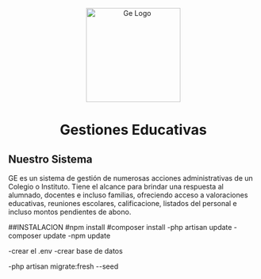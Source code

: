 <p align="center"><a href="#" target="_blank"><img src="https://blogger.googleusercontent.com/img/b/R29vZ2xl/AVvXsEiAUSSIBt7T3l2m_l3heV2vhMZoA_ZNCJx_kRPDdqS3ry_9jigT7FqbDF2SzSWJD2gLPT7Zn6tyB6I5day-yiM3tBOwnKGP71XrHpOC54JDwivF65ZxL01gbjy_6xkbuqfSq-RTGjlyBAa2VZZMRW9ajsNTV0SSDCcg62XEEk_5zC89VsgHZRXm04I3/s351/gelogo.png" height="190" alt="Ge Logo"></a> <h1 align="center">Gestiones Educativas</h1></p>


## Nuestro Sistema

GE es un sistema de gestión de numerosas acciones administrativas de un Colegio o Instituto. Tiene el alcance para brindar una respuesta al alumnado, docentes e incluso familias, ofreciendo acceso a valoraciones educativas, reuniones escolares, calificacione, listados del personal e incluso montos pendientes de abono.

##INSTALACION
#npm install
#composer install
-php artisan update
-composer update
-npm update

-crear el .env
-crear base de datos 

-php artisan migrate:fresh --seed



